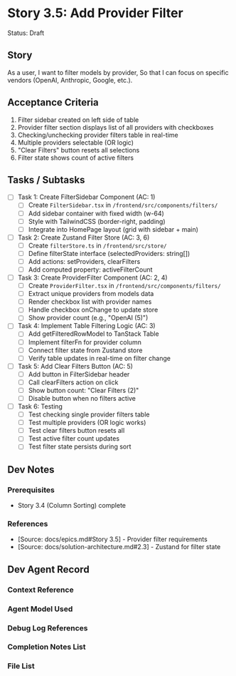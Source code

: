 # Story 3.5: Add Provider Filter

Status: Draft

## Story

As a user,
I want to filter models by provider,
So that I can focus on specific vendors (OpenAI, Anthropic, Google, etc.).

## Acceptance Criteria

1. Filter sidebar created on left side of table
2. Provider filter section displays list of all providers with checkboxes
3. Checking/unchecking provider filters table in real-time
4. Multiple providers selectable (OR logic)
5. "Clear Filters" button resets all selections
6. Filter state shows count of active filters

## Tasks / Subtasks

- [ ] Task 1: Create FilterSidebar Component (AC: 1)
  - [ ] Create `FilterSidebar.tsx` in `/frontend/src/components/filters/`
  - [ ] Add sidebar container with fixed width (w-64)
  - [ ] Style with TailwindCSS (border-right, padding)
  - [ ] Integrate into HomePage layout (grid with sidebar + main)

- [ ] Task 2: Create Zustand Filter Store (AC: 3, 6)
  - [ ] Create `filterStore.ts` in `/frontend/src/store/`
  - [ ] Define filterState interface (selectedProviders: string[])
  - [ ] Add actions: setProviders, clearFilters
  - [ ] Add computed property: activeFilterCount

- [ ] Task 3: Create ProviderFilter Component (AC: 2, 4)
  - [ ] Create `ProviderFilter.tsx` in `/frontend/src/components/filters/`
  - [ ] Extract unique providers from models data
  - [ ] Render checkbox list with provider names
  - [ ] Handle checkbox onChange to update store
  - [ ] Show provider count (e.g., "OpenAI (5)")

- [ ] Task 4: Implement Table Filtering Logic (AC: 3)
  - [ ] Add getFilteredRowModel to TanStack Table
  - [ ] Implement filterFn for provider column
  - [ ] Connect filter state from Zustand store
  - [ ] Verify table updates in real-time on filter change

- [ ] Task 5: Add Clear Filters Button (AC: 5)
  - [ ] Add button in FilterSidebar header
  - [ ] Call clearFilters action on click
  - [ ] Show button count: "Clear Filters (2)"
  - [ ] Disable button when no filters active

- [ ] Task 6: Testing
  - [ ] Test checking single provider filters table
  - [ ] Test multiple providers (OR logic works)
  - [ ] Test clear filters button resets all
  - [ ] Test active filter count updates
  - [ ] Test filter state persists during sort

## Dev Notes

### Prerequisites
- Story 3.4 (Column Sorting) complete

### References
- [Source: docs/epics.md#Story 3.5] - Provider filter requirements
- [Source: docs/solution-architecture.md#2.3] - Zustand for filter state

## Dev Agent Record

### Context Reference

### Agent Model Used

### Debug Log References

### Completion Notes List

### File List
